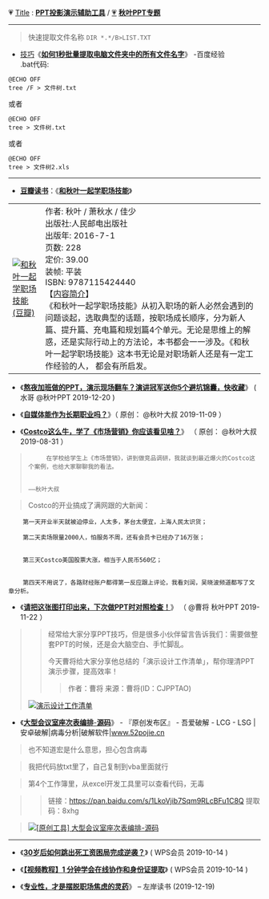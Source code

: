 <img scr="https://mmbiz.qpic.cn/mmbiz_png/alGSYfaf9EXKne1t0nibERvvCMgEtDKpqllE0NicRoYApvNX6ic1q3cvocqUhTzC1dRYLVc0SD8xb11rdVpdnRribw/640">

💗 [Title](https://github.com/taoste/Hello-World/tree/master/github/qiuyeppt.com/dasai.qiuyeppt.com) : [**PPT投影演示辅助工具**](https://github.com/taoste/Hello-World/tree/master/Tools/PPT%E6%8A%95%E5%BD%B1%E6%BC%94%E7%A4%BA%E8%BE%85%E5%8A%A9%E5%B7%A5%E5%85%B7) /  [💗](https://github.com/taoste/Hello-World/tree/master/github/qiuyeppt.com/dasai.qiuyeppt.com) [**秋叶PPT专题**](https://github.com/taoste/Hello-World/tree/master/eBook/QiuYePPT) 

------------------------------------------------------------------------------

> 快速提取文件名称 
```DIR *.*/B>LIST.TXT```

- [技巧](https://github.com/taoste/Hello-World/tree/master/Tools/hosts)《[**如何1秒批量提取电脑文件夹中的所有文件名字**](https://jingyan.baidu.com/article/0f5fb0993446156d8334ea8a.html)》 -百度经验  
.bat代码:
```
@ECHO OFF
tree /F > 文件树.txt
```
或者
```
@ECHO OFF
tree > 文件树.txt
```
或者
```
@ECHO OFF
tree > 文件树2.xls
```

------------------------------------------------------------------------------
- [**豆瓣读书**](https://book.douban.com/subject/26836278/)：《[**和秋叶一起学职场技能**](https://github.com/taoste/Hello-World/raw/master/eBook/QiuYePPT/%5BV%E7%89%88%5D%E5%92%8C%E7%A7%8B%E5%8F%B6%E4%B8%80%E8%B5%B7%E5%AD%A6%E8%81%8C%E5%9C%BA%E6%8A%80%E8%83%BD_%E7%A7%8B%E5%8F%B6_%E4%BA%BA%E6%B0%91%E9%82%AE%E7%94%B5_2016.3.pdf)》
<table>   
 <tr>
      <td> 
 <p><a href="https://github.com/taoste/Hello-World/raw/master/eBook/QiuYePPT/%5BV%E7%89%88%5D%E5%92%8C%E7%A7%8B%E5%8F%B6%E4%B8%80%E8%B5%B7%E5%AD%A6%E8%81%8C%E5%9C%BA%E6%8A%80%E8%83%BD_%E7%A7%8B%E5%8F%B6_%E4%BA%BA%E6%B0%91%E9%82%AE%E7%94%B5_2016.3.pdf"><img src="https://img1.doubanio.com/view/subject/s/public/s29400538.jpg" border="0" alt="和秋叶一起学职场技能 (豆瓣)" title="[V版]和秋叶一起学职场技能_秋叶_人民邮电_2016.3.pdf"></a></p>
      </td>
     <td>
            作者: 秋叶 / 萧秋水 / 佳少<br>
           出版社:人民邮电出版社<br>
           出版年: 2016-7-1<br>
           页数: 228<br>
           定价: 39.00<br>
           装帧: 平装<br>
           ISBN: 9787115424440<br>
【<a href="https://book.douban.com/subject/26836278/">内容简介</a>】<br>
《和秋叶一起学职场技能》从初入职场的新人必然会遇到的问题谈起，选取典型的话题，按职场成长顺序，分为新人篇、提升篇、充电篇和规划篇4个单元。无论是思维上的解惑，还是实际行动上的方法论，本书都会一一涉及。《和秋叶一起学职场技能》这本书无论是对职场新人还是有一定工作经验的人， 都会有所启发。    
     </td>
     </tr>
</table>

- 《[**熬夜加班做的PPT，演示现场翻车？演讲冠军送你5个避坑锦囊，快收藏**](https://mp.weixin.qq.com/s/ABlvVdUQ-pchopz9RqYa4g)》 ( 水哥 @秋叶PPT 2019-12-20 ) 

- 《[**自媒体能作为长期职业吗？**](https://mp.weixin.qq.com/s/2_3SjIQOADSSC72Em1NBfg)》（ 原创： @秋叶大叔 2019-11-09 ） 

- 《[**Costco这么牛，学了《市场营销》你应该看见啥？**](https://mp.weixin.qq.com/s/Aagxrg4lXOCzOjxmoUL_Gw)》 （ 原创： @秋叶大叔	2019-08-31 ） 

>          在学校给学生上《市场营销》，讲到做竞品调研，我就谈到最近爆火的Costco这个案例，也给大家聊聊我的看法。
> 
>                                                                                ——秋叶大叔

> Costco的开业搞成了满网跟的大新闻：
```
    第一天开业半天就被迫停业，人太多，茅台太便宜，上海人民太识货；

    第二天卖场限量2000人，怕服务不周，还有会员卡已经办了16万张；


    第三天Costco美国股票大涨，相当于人民币560亿；


    第四天不用说了，各路财经账户都得第一反应跟上评论，我看刘润，吴晓波频道都写了文章分析。

```

- 《[**请把这张图打印出来，下次做PPT时对照检查！**](https://mp.weixin.qq.com/s/748OSfymCi9gH0NEJeNNCA)》 （ @曹将 秋叶PPT 2019-11-22 ）
>> 经常给大家分享PPT技巧，但是很多小伙伴留言告诉我们：需要做整套PPT的时候，还是会大脑空白、手忙脚乱。
>> 
>> 今天曹将给大家分享他总结的「演示设计工作清单」，帮你理清PPT演示步骤，提高效率！
>> 
>>> 作者：曹将  来源：曹将(ID：CJPPTAO)
> <p><a href="https://mp.weixin.qq.com/s/748OSfymCi9gH0NEJeNNCA"><img src="https://mmbiz.qpic.cn/mmbiz_jpg/oxJBB1QtCdoJCP7323kdPibwQm286WPianHIZ5LYkgtic7pxTJLkibMiaOZGUDhTK6mNe251L4B9NK1ws9h6BEfoGXw/640?wx_fmt=jpeg&tp=webp&wxfrom=5&wx_lazy=1&wx_co=1" border="0" alt="演示设计工作清单" title="请把这张图打印出来，下次做PPT时对照检查！"></a></p>

- 《[**大型会议室座次表编排**-**源码**](https://www.52pojie.cn/thread-1037808-1-1.html)》 - 『原创发布区』 - 吾爱破解 - LCG - LSG |安卓破解|病毒分析|破解软件|www.52pojie.cn  

> 也不知道宏是什么意思，担心包含病毒

> 我把代码放txt里了，自己复制到vba里面就行

> 第4个工作簿里，从excel开发工具里可以查看代码，无毒

>> 链接：https://pan.baidu.com/s/1LkoVjib7Sqm9RLcBFu1C8Q
>> 提取码：8xhg 

> <p><a href="https://www.52pojie.cn/thread-1037808-1-1.html"><img src="https://attach.52pojie.cn/forum/201910/14/190938qiqpz9w4n5pktdoj.gif" border="0" alt="[原创工具] 大型会议室座次表编排-源码" title="大型会议室座次表编排-源码 - 『原创发布区』 - 吾爱破解 - LCG - LSG |安卓破解|病毒分析|www.52pojie.cn"></a></p>


------------------------------------------------------------------------------

- 《[**30岁后如何跳出死工资困局完成逆袭？**](https://mp.weixin.qq.com/s/eoJ-BSCre8zgbH_LQ6iRCQ)》 ( WPS会员 2019-10-14 )

- 《[**【视频教程】1 分钟学会在线协作和身份证提取**](https://mp.weixin.qq.com/s/BrlAx2LK0LOCgDFQClltiA)》  ( WPS会员 2019-10-14 )

- 《[**专业性，才是摆脱职场焦虑的灵药**](https://www.zreading.cn/archives/7418.html)》 – 左岸读书 (2019-12-19) 
